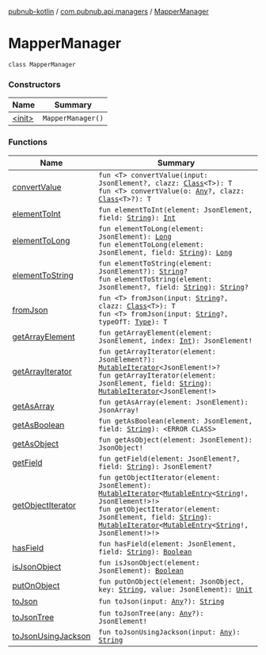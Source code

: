 [pubnub-kotlin](../../index.md) / [com.pubnub.api.managers](../index.md) / [MapperManager](./index.md)

# MapperManager

`class MapperManager`

### Constructors

| Name | Summary |
|---|---|
| [&lt;init&gt;](-init-.md) | `MapperManager()` |

### Functions

| Name | Summary |
|---|---|
| [convertValue](convert-value.md) | `fun <T> convertValue(input: JsonElement?, clazz: `[`Class`](https://docs.oracle.com/javase/6/docs/api/java/lang/Class.html)`<T>): T`<br>`fun <T> convertValue(o: `[`Any`](https://kotlinlang.org/api/latest/jvm/stdlib/kotlin/-any/index.html)`?, clazz: `[`Class`](https://docs.oracle.com/javase/6/docs/api/java/lang/Class.html)`<T>?): T` |
| [elementToInt](element-to-int.md) | `fun elementToInt(element: JsonElement, field: `[`String`](https://kotlinlang.org/api/latest/jvm/stdlib/kotlin/-string/index.html)`): `[`Int`](https://kotlinlang.org/api/latest/jvm/stdlib/kotlin/-int/index.html) |
| [elementToLong](element-to-long.md) | `fun elementToLong(element: JsonElement): `[`Long`](https://kotlinlang.org/api/latest/jvm/stdlib/kotlin/-long/index.html)<br>`fun elementToLong(element: JsonElement, field: `[`String`](https://kotlinlang.org/api/latest/jvm/stdlib/kotlin/-string/index.html)`): `[`Long`](https://kotlinlang.org/api/latest/jvm/stdlib/kotlin/-long/index.html) |
| [elementToString](element-to-string.md) | `fun elementToString(element: JsonElement?): `[`String`](https://kotlinlang.org/api/latest/jvm/stdlib/kotlin/-string/index.html)`?`<br>`fun elementToString(element: JsonElement?, field: `[`String`](https://kotlinlang.org/api/latest/jvm/stdlib/kotlin/-string/index.html)`): `[`String`](https://kotlinlang.org/api/latest/jvm/stdlib/kotlin/-string/index.html)`?` |
| [fromJson](from-json.md) | `fun <T> fromJson(input: `[`String`](https://kotlinlang.org/api/latest/jvm/stdlib/kotlin/-string/index.html)`?, clazz: `[`Class`](https://docs.oracle.com/javase/6/docs/api/java/lang/Class.html)`<T>): T`<br>`fun <T> fromJson(input: `[`String`](https://kotlinlang.org/api/latest/jvm/stdlib/kotlin/-string/index.html)`?, typeOfT: `[`Type`](https://docs.oracle.com/javase/6/docs/api/java/lang/reflect/Type.html)`): T` |
| [getArrayElement](get-array-element.md) | `fun getArrayElement(element: JsonElement, index: `[`Int`](https://kotlinlang.org/api/latest/jvm/stdlib/kotlin/-int/index.html)`): JsonElement!` |
| [getArrayIterator](get-array-iterator.md) | `fun getArrayIterator(element: JsonElement?): `[`MutableIterator`](https://kotlinlang.org/api/latest/jvm/stdlib/kotlin.collections/-mutable-iterator/index.html)`<JsonElement!>?`<br>`fun getArrayIterator(element: JsonElement, field: `[`String`](https://kotlinlang.org/api/latest/jvm/stdlib/kotlin/-string/index.html)`): `[`MutableIterator`](https://kotlinlang.org/api/latest/jvm/stdlib/kotlin.collections/-mutable-iterator/index.html)`<JsonElement!>` |
| [getAsArray](get-as-array.md) | `fun getAsArray(element: JsonElement): JsonArray!` |
| [getAsBoolean](get-as-boolean.md) | `fun getAsBoolean(element: JsonElement, field: `[`String`](https://kotlinlang.org/api/latest/jvm/stdlib/kotlin/-string/index.html)`): <ERROR CLASS>` |
| [getAsObject](get-as-object.md) | `fun getAsObject(element: JsonElement): JsonObject!` |
| [getField](get-field.md) | `fun getField(element: JsonElement?, field: `[`String`](https://kotlinlang.org/api/latest/jvm/stdlib/kotlin/-string/index.html)`): JsonElement?` |
| [getObjectIterator](get-object-iterator.md) | `fun getObjectIterator(element: JsonElement): `[`MutableIterator`](https://kotlinlang.org/api/latest/jvm/stdlib/kotlin.collections/-mutable-iterator/index.html)`<`[`MutableEntry`](https://kotlinlang.org/api/latest/jvm/stdlib/kotlin.collections/-mutable-map/-mutable-entry/index.html)`<`[`String`](https://kotlinlang.org/api/latest/jvm/stdlib/kotlin/-string/index.html)`!, JsonElement!>!>`<br>`fun getObjectIterator(element: JsonElement, field: `[`String`](https://kotlinlang.org/api/latest/jvm/stdlib/kotlin/-string/index.html)`): `[`MutableIterator`](https://kotlinlang.org/api/latest/jvm/stdlib/kotlin.collections/-mutable-iterator/index.html)`<`[`MutableEntry`](https://kotlinlang.org/api/latest/jvm/stdlib/kotlin.collections/-mutable-map/-mutable-entry/index.html)`<`[`String`](https://kotlinlang.org/api/latest/jvm/stdlib/kotlin/-string/index.html)`!, JsonElement!>!>` |
| [hasField](has-field.md) | `fun hasField(element: JsonElement, field: `[`String`](https://kotlinlang.org/api/latest/jvm/stdlib/kotlin/-string/index.html)`): `[`Boolean`](https://kotlinlang.org/api/latest/jvm/stdlib/kotlin/-boolean/index.html) |
| [isJsonObject](is-json-object.md) | `fun isJsonObject(element: JsonElement): `[`Boolean`](https://kotlinlang.org/api/latest/jvm/stdlib/kotlin/-boolean/index.html) |
| [putOnObject](put-on-object.md) | `fun putOnObject(element: JsonObject, key: `[`String`](https://kotlinlang.org/api/latest/jvm/stdlib/kotlin/-string/index.html)`, value: JsonElement): `[`Unit`](https://kotlinlang.org/api/latest/jvm/stdlib/kotlin/-unit/index.html) |
| [toJson](to-json.md) | `fun toJson(input: `[`Any`](https://kotlinlang.org/api/latest/jvm/stdlib/kotlin/-any/index.html)`?): `[`String`](https://kotlinlang.org/api/latest/jvm/stdlib/kotlin/-string/index.html) |
| [toJsonTree](to-json-tree.md) | `fun toJsonTree(any: `[`Any`](https://kotlinlang.org/api/latest/jvm/stdlib/kotlin/-any/index.html)`?): JsonElement!` |
| [toJsonUsingJackson](to-json-using-jackson.md) | `fun toJsonUsingJackson(input: `[`Any`](https://kotlinlang.org/api/latest/jvm/stdlib/kotlin/-any/index.html)`): `[`String`](https://kotlinlang.org/api/latest/jvm/stdlib/kotlin/-string/index.html) |
